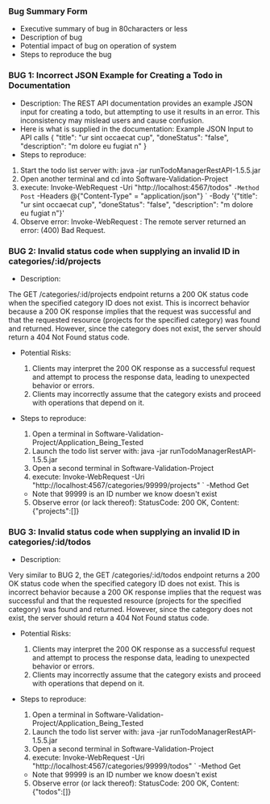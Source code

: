 ### Bug Summary Form

- Executive summary of bug in 80characters or less
- Description of bug
- Potential impact of bug on operation of system
- Steps to reproduce the bug

### BUG 1: Incorrect JSON Example for Creating a Todo in Documentation
 - Description:
The REST API documentation provides an example JSON input for creating a todo, 
but attempting to use it results in an error. This inconsistency may mislead users 
and cause confusion. 
 - Here is what is supplied in the documentation:
Example JSON Input to API calls
{
  "title": "ur sint occaecat cup",
  "doneStatus": "false",
  "description": "m dolore eu fugiat n"
}
 - Steps to reproduce:
1. Start the todo list server with: java -jar runTodoManagerRestAPI-1.5.5.jar
2. Open another terminal and cd into Software-Validation-Project
3. execute: Invoke-WebRequest -Uri "http://localhost:4567/todos" `
  -Method Post `
  -Headers @{"Content-Type" = "application/json"} `
  -Body '{"title": "ur sint occaecat cup", "doneStatus": "false", "description": "m dolore eu fugiat n"}'
4. Observe error: Invoke-WebRequest : The remote server returned an error: (400) Bad Request.

### BUG 2: Invalid status code when supplying an invalid ID in categories/:id/projects
- Description:

The GET /categories/:id/projects endpoint returns a 200 OK status code when the specified category ID does not exist. This is incorrect behavior because a 200 OK response implies that the request was successful and that the requested resource (projects for the specified category) was found and returned. However, since the category does not exist, the server should return a 404 Not Found status code. 

- Potential Risks:

  1. Clients may interpret the 200 OK response as a successful request and attempt to process the response data, leading to unexpected behavior or errors.
  2. Clients may incorrectly assume that the category exists and proceed with operations that depend on it.

- Steps to reproduce:

  1. Open a terminal in Software-Validation-Project/Application_Being_Tested
  2. Launch the todo list server with: java -jar runTodoManagerRestAPI-1.5.5.jar
  3. Open a second terminal in Software-Validation-Project
  4. execute: Invoke-WebRequest -Uri "http://localhost:4567/categories/99999/projects" `
    -Method Get 
    * Note that 99999 is an ID number we know doesn't exist
  5. Observe error (or lack thereof): StatusCode: 200 OK, Content: {"projects":[]}

### BUG 3: Invalid status code when supplying an invalid ID in categories/:id/todos
- Description:

Very similar to BUG 2, the GET /categories/:id/todos endpoint returns a 200 OK status code when the specified category ID does not exist. This is incorrect behavior because a 200 OK response implies that the request was successful and that the requested resource (projects for the specified category) was found and returned. However, since the category does not exist, the server should return a 404 Not Found status code. 

- Potential Risks:

  1. Clients may interpret the 200 OK response as a successful request and attempt to process the response data, leading to unexpected behavior or errors.
  2. Clients may incorrectly assume that the category exists and proceed with operations that depend on it.

- Steps to reproduce:

  1. Open a terminal in Software-Validation-Project/Application_Being_Tested
  2. Launch the todo list server with: java -jar runTodoManagerRestAPI-1.5.5.jar
  3. Open a second terminal in Software-Validation-Project
  4. execute: Invoke-WebRequest -Uri "http://localhost:4567/categories/99999/todos" `
    -Method Get 
    * Note that 99999 is an ID number we know doesn't exist
  5. Observe error (or lack thereof): StatusCode: 200 OK, Content: {"todos":[]}

 
